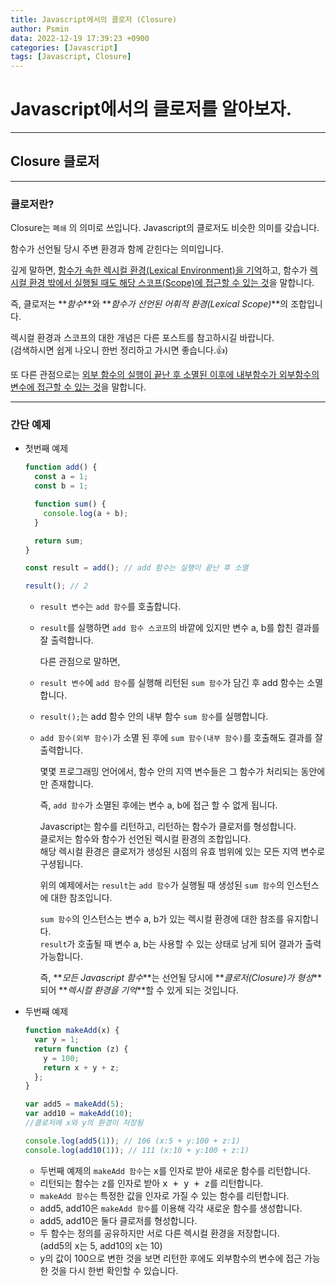 ```yaml
---
title: Javascript에서의 클로저 (Closure)
author: Psmin
data: 2022-12-19 17:39:23 +0900
categories: [Javascript]
tags: [Javascript, Closure]
---
```


# Javascript에서의 클로저를 알아보자.

---

## Closure 클로저

---

### 클로저란?

Closure는 `폐쇄` 의 의미로 쓰입니다. Javascript의 클로저도 비슷한 의미를 갖습니다.

함수가 선언될 당시 주변 환경과 함께 갇힌다는 의미입니다.

깊게 말하면, <u>함수가 속한 렉시컬 환경(Lexical Environment)을 기억</u>하고, 함수가 <u>렉시컬 환경 밖에서 실행될 때도 해당 스코프(Scope)에 접근할 수 있는 것</u>을 말합니다.

즉, 클로저는 **_함수_**와 **_함수가 선언된 어휘적 환경(Lexical Scope)_**의 조합입니다.

렉시컬 환경과 스코프의 대한 개념은 다른 포스트를 참고하시길 바랍니다.  
(검색하시면 쉽게 나오니 한번 정리하고 가시면 좋습니다.👍)

또 다른 관점으로는 <u>외부 함수의 실행이 끝난 후 소멸된 이후에 내부함수가 외부함수의 변수에 접근할 수 있는 것</u>을 말합니다.

---

### 간단 예제

- 첫번째 예제

  ```js
  function add() {
    const a = 1;
    const b = 1;

    function sum() {
      console.log(a + b);
    }

    return sum;
  }

  const result = add(); // add 함수는 실행이 끝난 후 소멸

  result(); // 2
  ```

  - `result 변수`는 `add 함수`를 호출합니다.
  - `result`를 실행하면 `add 함수 스코프`의 바깥에 있지만 변수 a, b를 합친 결과를 잘 출력합니다.

    다른 관점으로 말하면,

  - `result 변수`에 `add 함수`를 실행해 리턴된 `sum 함수`가 담긴 후 add 함수는 소멸합니다.
  - `result();`는 add 함수 안의 내부 함수 `sum 함수`를 실행합니다.
  - `add 함수(외부 함수)`가 소멸 된 후에 `sum 함수(내부 함수)`를 호출해도 결과를 잘 출력합니다.

    몇몇 프로그래밍 언어에서, 함수 안의 지역 변수들은 그 함수가 처리되는 동안에만 존재합니다.

    즉, `add 함수`가 소멸된 후에는 변수 a, b에 접근 할 수 없게 됩니다.

    Javascript는 함수를 리턴하고, 리턴하는 함수가 클로저를 형성합니다.  
    클로저는 함수와 함수가 선언된 렉시컬 환경의 조합입니다.  
    해당 렉시컬 환경은 클로저가 생성된 시점의 유효 범위에 있는 모든 지역 변수로 구셩됩니다.

    위의 예제에서는 `result`는 `add 함수`가 실행될 때 생성된 `sum 함수`의 인스턴스에 대한 참조입니다.

    `sum 함수`의 인스턴스는 변수 a, b가 있는 렉시컬 환경에 대한 참조를 유지합니다.  
    `result`가 호출될 때 변수 a, b는 사용할 수 있는 상태로 남게 되어 결과가 출력 가능합니다.

    즉, **_모든 Javascript 함수_**는 선언될 당시에 **_클로저(Closure)가 형성_**되어 **_렉시컬 환경을 기억_**할 수 있게 되는 것입니다.

- 두번째 예제

  ```js
  function makeAdd(x) {
    var y = 1;
    return function (z) {
      y = 100;
      return x + y + z;
    };
  }

  var add5 = makeAdd(5);
  var add10 = makeAdd(10);
  //클로저에 x와 y의 환경이 저장됨

  console.log(add5(1)); // 106 (x:5 + y:100 + z:1)
  console.log(add10(1)); // 111 (x:10 + y:100 + z:1)
  ```

  - 두번째 예제의 `makeAdd 함수`는 <kbd>x</kbd>를 인자로 받아 새로운 함수를 리턴합니다.
  - 리턴되는 함수는 <kbd>z</kbd>를 인자로 받아 <kbd>x + y + z</kbd>를 리턴합니다.
  - `makeAdd 함수`는 특정한 값을 인자로 가질 수 있는 함수를 리턴합니다.
  - add5, add10은 `makeAdd 함수`를 이용해 각각 새로운 함수를 생성합니다.
  - add5, add10은 둘다 클로저를 형성합니다.
  - 두 함수는 정의를 공유하지만 서로 다른 렉시컬 환경을 저장합니다.  
    (add5의 x는 5, add10의 x는 10)
  - y의 값이 100으로 변한 것을 보면 리턴한 후에도 외부함수의 변수에 접근 가능한 것을 다시 한번 확인할 수 있습니다.
